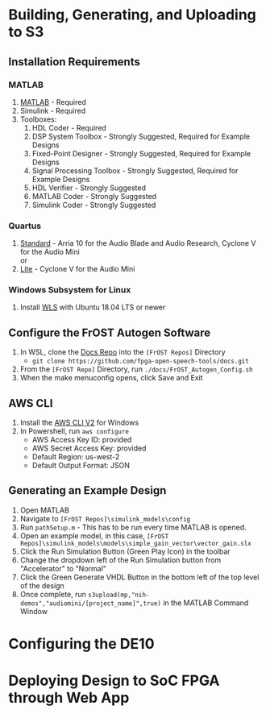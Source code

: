 # Building, Generating, and Uploading to S3
## Installation Requirements
### MATLAB   
1. [MATLAB](https://www.mathworks.com/downloads/) - Required  
2. Simulink                  - Required
3. Toolboxes:  
    1. HDL Coder                 - Required  
    2. DSP System Toolbox        - Strongly Suggested, Required for Example Designs  
    3. Fixed-Point Designer      - Strongly Suggested, Required for Example Designs  
    4. Signal Processing Toolbox - Strongly Suggested, Required for Example Designs  
    5. HDL Verifier              - Strongly Suggested  
    6. MATLAB Coder              - Strongly Suggested     
    7. Simulink Coder            - Strongly Suggested  

### Quartus 
1. [Standard](https://fpgasoftware.intel.com/20.1/?edition=standard) - Arria 10 for the Audio Blade and Audio Research, Cyclone V for the Audio Mini  
or 
2. [Lite](https://fpgasoftware.intel.com/20.1/?edition=lite&platform=windows) - Cyclone V for the Audio Mini

### Windows Subsystem for Linux
1. Install [WLS](https://docs.microsoft.com/en-us/windows/wsl/install-win10) with Ubuntu 18.04 LTS or newer 

## Configure the FrOST Autogen Software
 1. In WSL, clone the [Docs Repo](https://github.com/fpga-open-speech-tools/docs) into the `[FrOST Repos]` Directory 
    - `git clone https://github.com/fpga-open-speech-tools/docs.git`
 2. From the `[FrOST Repo]` Directory, run `./docs/FrOST_Autogen_Config.sh`
 3. When the make menuconfig opens, click Save and Exit

## AWS CLI
 1. Install the [AWS CLI V2](https://docs.aws.amazon.com/cli/latest/userguide/install-cliv2-windows.html) for Windows 
 2. In Powershell, run `aws configure`
    - AWS Access Key ID: provided
    - AWS Secret Access Key: provided
    - Default Region: us-west-2
    - Default Output Format: JSON

## Generating an Example Design
 1. Open MATLAB
 2. Navigate to `[FrOST Repos]\simulink_models\config`
 3. Run `pathSetup.m` - This has to be run every time MATLAB is opened.
 4. Open an example model, in this case, `[FrOST Repos]\simulink_models\models\simple_gain_vector\vector_gain.slx`
 5. Click the Run Simulation Button (Green Play Icon) in the toolbar 
 6. Change the dropdown left of the Run Simulation button from "Accelerator" to "Normal"
 7. Click the Green Generate VHDL Button in the bottom left of the top level of the design
 8. Once complete, run `s3upload(mp,"nih-demos","audiomini/[project_name]",true)` in the MATLAB Command Window

# Configuring the DE10

# Deploying Design to SoC FPGA through Web App